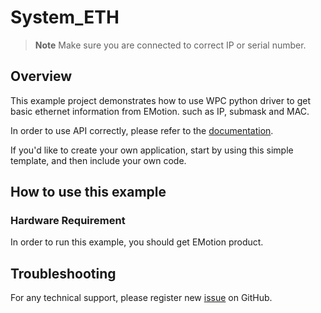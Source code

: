 # System_ETH
> **Note**
> Make sure you are connected to correct IP or serial number.

## Overview

This example project demonstrates how to use WPC python driver to get basic ethernet information from EMotion.
such as IP, submask and MAC.

In order to use API correctly, please refer to the [documentation](https://wpc-systems-ltd.github.io/WPC_Python_driver_release/).

If you'd like to create your own application, start by using this simple template, and then include your own code.

## How to use this example

### Hardware Requirement

In order to run this example, you should get EMotion product.

## Troubleshooting

For any technical support, please register new [issue](https://github.com/WPC-Systems-Ltd/WPC_Python_driver_release/issues) on GitHub.